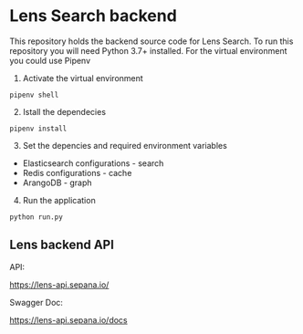 # Lens Search backend

This repository holds the backend source code for  Lens Search. To run this repository you will need Python 3.7+ installed. For the virtual environment you could use Pipenv

1. Activate the virtual environment
```
pipenv shell
```

2. Istall the dependecies
```
pipenv install
```

3. Set the depencies and required environment variables

* Elasticsearch configurations - search
* Redis configurations - cache
* ArangoDB - graph


4. Run the application 

```
python run.py
```

## Lens backend API

API:

https://lens-api.sepana.io/

Swagger Doc:

https://lens-api.sepana.io/docs